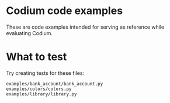 # Codium code examples
These are code examples intended for serving as reference while evaluating Codium.

# What to test
Try creating tests for these files:
```
examples/bank_account/bank_account.py
examples/colors/colors.py
examples/library/library.py
```

